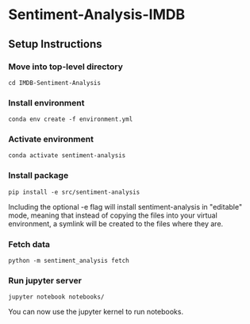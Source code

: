 # Sentiment-Analysis-IMDB


## Setup Instructions

### Move into top-level directory
```
cd IMDB-Sentiment-Analysis
```

### Install environment
```
conda env create -f environment.yml
```

### Activate environment
```
conda activate sentiment-analysis
```

### Install package
```
pip install -e src/sentiment-analysis
```
Including the optional -e flag will install sentiment-analysis in "editable" mode, meaning that instead of copying the files into your virtual environment, a symlink will be created to the files where they are.

### Fetch data
```
python -m sentiment_analysis fetch
```

### Run jupyter server
```
jupyter notebook notebooks/
```

You can now use the jupyter kernel to run notebooks.
